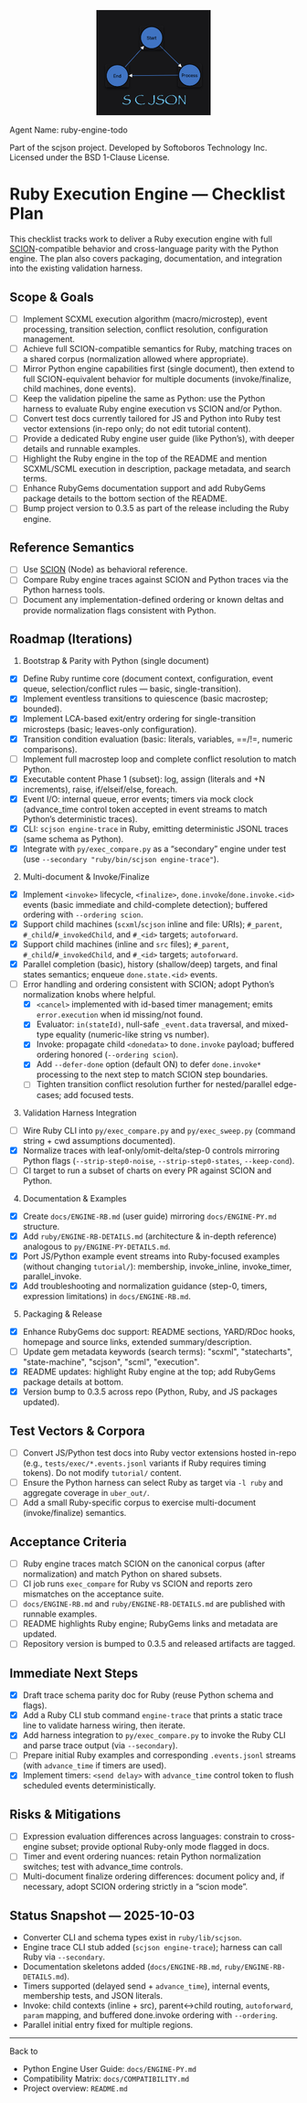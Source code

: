 <p align="center"><img src="../scjson.png" alt="scjson logo" width="200"/></p>

Agent Name: ruby-engine-todo

Part of the scjson project.
Developed by Softoboros Technology Inc.
Licensed under the BSD 1-Clause License.

# Ruby Execution Engine — Checklist Plan

This checklist tracks work to deliver a Ruby execution engine with full [SCION](https://www.npmjs.com/package/scion)-compatible behavior and cross-language parity with the Python engine. The plan also covers packaging, documentation, and integration into the existing validation harness.

## Scope & Goals
- [ ] Implement SCXML execution algorithm (macro/microstep), event processing, transition selection, conflict resolution, configuration management.
- [ ] Achieve full SCION-compatible semantics for Ruby, matching traces on a shared corpus (normalization allowed where appropriate).
- [ ] Mirror Python engine capabilities first (single document), then extend to full SCION-equivalent behavior for multiple documents (invoke/finalize, child machines, done events).
- [ ] Keep the validation pipeline the same as Python: use the Python harness to evaluate Ruby engine execution vs SCION and/or Python.
- [ ] Convert test docs currently tailored for JS and Python into Ruby test vector extensions (in-repo only; do not edit tutorial content).
- [ ] Provide a dedicated Ruby engine user guide (like Python’s), with deeper details and runnable examples.
- [ ] Highlight the Ruby engine in the top of the README and mention SCXML/SCML execution in description, package metadata, and search terms.
- [ ] Enhance RubyGems documentation support and add RubyGems package details to the bottom section of the README.
- [ ] Bump project version to 0.3.5 as part of the release including the Ruby engine.

## Reference Semantics
- [ ] Use [SCION](https://www.npmjs.com/package/scion) (Node) as behavioral reference.
- [ ] Compare Ruby engine traces against SCION and Python traces via the Python harness tools.
- [ ] Document any implementation-defined ordering or known deltas and provide normalization flags consistent with Python.

## Roadmap (Iterations)

1) Bootstrap & Parity with Python (single document)
- [x] Define Ruby runtime core (document context, configuration, event queue, selection/conflict rules — basic, single-transition).
- [x] Implement eventless transitions to quiescence (basic macrostep; bounded).
- [x] Implement LCA-based exit/entry ordering for single-transition microsteps (basic; leaves-only configuration).
- [x] Transition condition evaluation (basic: literals, variables, ==/!=, numeric comparisons).
- [ ] Implement full macrostep loop and complete conflict resolution to match Python.
- [x] Executable content Phase 1 (subset): log, assign (literals and +N increments), raise, if/elseif/else, foreach.
- [x] Event I/O: internal queue, error events; timers via mock clock (advance_time control token accepted in event streams to match Python’s deterministic traces).
- [x] CLI: `scjson engine-trace` in Ruby, emitting deterministic JSONL traces (same schema as Python).
- [x] Integrate with `py/exec_compare.py` as a “secondary” engine under test (use `--secondary "ruby/bin/scjson engine-trace"`).

2) Multi-document & Invoke/Finalize
- [x] Implement `<invoke>` lifecycle, `<finalize>`, `done.invoke`/`done.invoke.<id>` events (basic immediate and child-complete detection); buffered ordering with `--ordering scion`.
- [x] Support child machines (`scxml`/`scjson` inline and file: URIs); `#_parent`, `#_child`/`#_invokedChild`, and `#_<id>` targets; `autoforward`.
- [x] Support child machines (inline and `src` files); `#_parent`, `#_child`/`#_invokedChild`, and `#_<id>` targets; `autoforward`.
- [x] Parallel completion (basic), history (shallow/deep) targets, and final states semantics; enqueue `done.state.<id>` events.
- [ ] Error handling and ordering consistent with SCION; adopt Python’s normalization knobs where helpful.
  - [x] `<cancel>` implemented with id-based timer management; emits `error.execution` when id missing/not found.
  - [x] Evaluator: `in(stateId)`, null-safe `_event.data` traversal, and mixed-type equality (numeric-like string vs number).
  - [x] Invoke: propagate child `<donedata>` to `done.invoke` payload; buffered ordering honored (`--ordering scion`).
  - [x] Add `--defer-done` option (default ON) to defer `done.invoke*` processing to the next step to match SCION step boundaries.
  - [ ] Tighten transition conflict resolution further for nested/parallel edge-cases; add focused tests.

3) Validation Harness Integration
- [ ] Wire Ruby CLI into `py/exec_compare.py` and `py/exec_sweep.py` (command string + cwd assumptions documented).
- [x] Normalize traces with leaf-only/omit-delta/step-0 controls mirroring Python flags (`--strip-step0-noise`, `--strip-step0-states`, `--keep-cond`).
- [ ] CI target to run a subset of charts on every PR against SCION and Python.

4) Documentation & Examples
- [x] Create `docs/ENGINE-RB.md` (user guide) mirroring `docs/ENGINE-PY.md` structure.
- [x] Add `ruby/ENGINE-RB-DETAILS.md` (architecture & in-depth reference) analogous to `py/ENGINE-PY-DETAILS.md`.
- [x] Port JS/Python example event streams into Ruby-focused examples (without changing `tutorial/`): membership, invoke_inline, invoke_timer, parallel_invoke.
- [x] Add troubleshooting and normalization guidance (step-0, timers, expression limitations) in `docs/ENGINE-RB.md`.

5) Packaging & Release
- [x] Enhance RubyGems doc support: README sections, YARD/RDoc hooks, homepage and source links, extended summary/description.
- [ ] Update gem metadata keywords (search terms): "scxml", "statecharts", "state-machine", "scjson", "scml", "execution".
- [x] README updates: highlight Ruby engine at the top; add RubyGems package details at bottom.
- [x] Version bump to 0.3.5 across repo (Python, Ruby, and JS packages updated).

## Test Vectors & Corpora
- [ ] Convert JS/Python test docs into Ruby vector extensions hosted in-repo (e.g., `tests/exec/*.events.jsonl` variants if Ruby requires timing tokens). Do not modify `tutorial/` content.
- [ ] Ensure the Python harness can select Ruby as target via `-l ruby` and aggregate coverage in `uber_out/`.
- [ ] Add a small Ruby-specific corpus to exercise multi-document (invoke/finalize) semantics.

## Acceptance Criteria
- [ ] Ruby engine traces match SCION on the canonical corpus (after normalization) and match Python on shared subsets.
- [ ] CI job runs `exec_compare` for Ruby vs SCION and reports zero mismatches on the acceptance suite.
- [ ] `docs/ENGINE-RB.md` and `ruby/ENGINE-RB-DETAILS.md` are published with runnable examples.
- [ ] README highlights Ruby engine; RubyGems links and metadata are updated.
- [ ] Repository version is bumped to 0.3.5 and released artifacts are tagged.

## Immediate Next Steps
- [x] Draft trace schema parity doc for Ruby (reuse Python schema and flags).
- [x] Add a Ruby CLI stub command `engine-trace` that prints a static trace line to validate harness wiring, then iterate.
- [x] Add harness integration to `py/exec_compare.py` to invoke the Ruby CLI and parse trace output (via `--secondary`).
- [ ] Prepare initial Ruby examples and corresponding `.events.jsonl` streams (with `advance_time` if timers are used).
 - [x] Implement timers: `<send delay>` with `advance_time` control token to flush scheduled events deterministically.

## Risks & Mitigations
- [ ] Expression evaluation differences across languages: constrain to cross-engine subset; provide optional Ruby-only mode flagged in docs.
- [ ] Timer and event ordering nuances: retain Python normalization switches; test with advance_time controls.
- [ ] Multi-document finalize ordering differences: document policy and, if necessary, adopt SCION ordering strictly in a “scion mode”.

## Status Snapshot — 2025-10-03
- Converter CLI and schema types exist in `ruby/lib/scjson`.
- Engine trace CLI stub added (`scjson engine-trace`); harness can call Ruby via `--secondary`.
- Documentation skeletons added (`docs/ENGINE-RB.md`, `ruby/ENGINE-RB-DETAILS.md`).
 - Timers supported (delayed send + `advance_time`), internal events, membership tests, and JSON literals.
 - Invoke: child contexts (inline + src), parent↔child routing, `autoforward`, `param` mapping, and buffered done.invoke ordering with `--ordering`.
 - Parallel initial entry fixed for multiple regions.

---

Back to
- Python Engine User Guide: `docs/ENGINE-PY.md`
- Compatibility Matrix: `docs/COMPATIBILITY.md`
- Project overview: `README.md`
